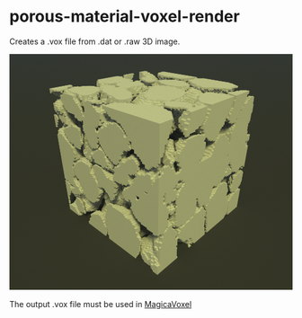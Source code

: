 # porous-material-voxel-render

Creates a .vox file from .dat or .raw 3D image.

![](./img.png)

The output .vox file must be used in [MagicaVoxel](https://ephtracy.github.io/)